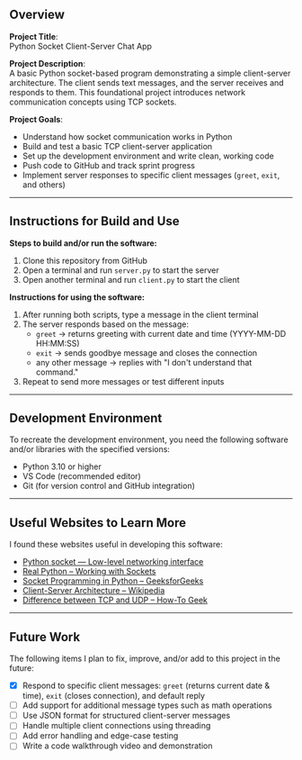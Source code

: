 ## Overview

**Project Title**:  
Python Socket Client-Server Chat App

**Project Description**:  
A basic Python socket-based program demonstrating a simple client-server architecture. The client sends text messages, and the server receives and responds to them. This foundational project introduces network communication concepts using TCP sockets.

**Project Goals**:  
- Understand how socket communication works in Python  
- Build and test a basic TCP client-server application  
- Set up the development environment and write clean, working code  
- Push code to GitHub and track sprint progress  
- Implement server responses to specific client messages (`greet`, `exit`, and others)

---

## Instructions for Build and Use

**Steps to build and/or run the software:**

1. Clone this repository from GitHub  
2. Open a terminal and run `server.py` to start the server  
3. Open another terminal and run `client.py` to start the client  

**Instructions for using the software:**

1. After running both scripts, type a message in the client terminal  
2. The server responds based on the message:  
   - `greet` → returns greeting with current date and time (YYYY-MM-DD HH:MM:SS)  
   - `exit` → sends goodbye message and closes the connection  
   - any other message → replies with "I don't understand that command."  
3. Repeat to send more messages or test different inputs  

---

## Development Environment 

To recreate the development environment, you need the following software and/or libraries with the specified versions:

* Python 3.10 or higher  
* VS Code (recommended editor)  
* Git (for version control and GitHub integration)

---

## Useful Websites to Learn More

I found these websites useful in developing this software:

* [Python socket — Low-level networking interface](https://docs.python.org/3/library/socket.html)  
* [Real Python – Working with Sockets](https://realpython.com/python-sockets/)  
* [Socket Programming in Python – GeeksforGeeks](https://www.geeksforgeeks.org/socket-programming-python/)  
* [Client-Server Architecture – Wikipedia](https://en.wikipedia.org/wiki/Client%E2%80%93server_model)  
* [Difference between TCP and UDP – How-To Geek](https://www.howtogeek.com/66214/whats-the-difference-between-tcp-and-udp/)

---

## Future Work

The following items I plan to fix, improve, and/or add to this project in the future:

* [x] Respond to specific client messages: `greet` (returns current date & time), `exit` (closes connection), and default reply  
* [ ] Add support for additional message types such as math operations  
* [ ] Use JSON format for structured client-server messages  
* [ ] Handle multiple client connections using threading  
* [ ] Add error handling and edge-case testing  
* [ ] Write a code walkthrough video and demonstration  
